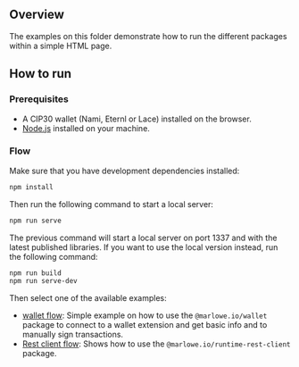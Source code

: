 ## Overview

The examples on this folder demonstrate how to run the different packages within a simple HTML page.

## How to run

### Prerequisites

- A CIP30 wallet  (Nami, Eternl or Lace) installed on the browser.
- [Node.js](https://nodejs.org/en/) installed on your machine.

### Flow

Make sure that you have development dependencies installed:

```bash
npm install
```

Then run the following command to start a local server:

```bash
npm run serve
```

The previous command will start a local server on port 1337 and with the latest published libraries. If you want to use the local version instead, run the following command:

```bash
npm run build
npm run serve-dev
```

Then select one of the available examples:

- [wallet flow](./wallet-flow/): Simple example on how to use the `@marlowe.io/wallet` package to connect to a wallet extension and get basic info and to manually sign transactions.
- [Rest client flow](./rest-client-flow/): Shows how to use the `@marlowe.io/runtime-rest-client` package.

[//]: # (TODO: Explain other examples)
